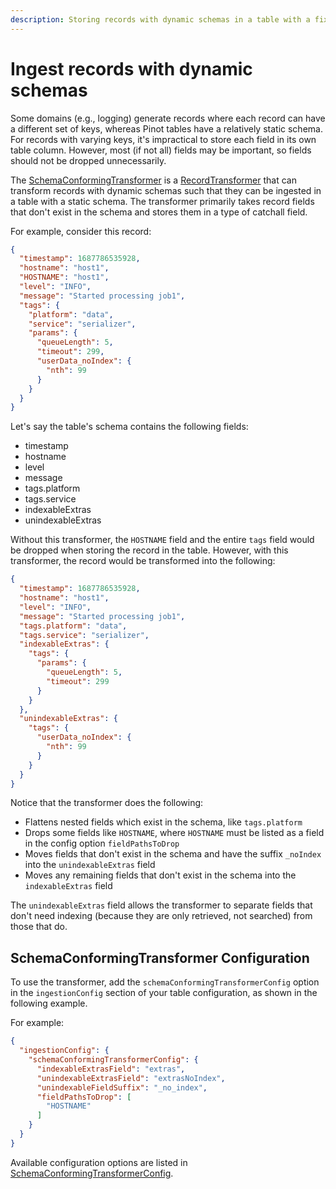 ```yaml
---
description: Storing records with dynamic schemas in a table with a fixed schema.
---
```


# Ingest records with dynamic schemas

Some domains (e.g., logging) generate records where each record can have a different set of keys, whereas Pinot tables have a relatively static schema. For records with varying keys, it's impractical to store each field in its own table column. However, most (if not all) fields may be important, so fields should not be dropped unnecessarily.

The [SchemaConformingTransformer](https://github.com/apache/pinot/blob/master/pinot-segment-local/src/main/java/org/apache/pinot/segment/local/recordtransformer/SchemaConformingTransformer.java) is a [RecordTransformer](https://github.com/apache/pinot/blob/master/pinot-segment-local/src/main/java/org/apache/pinot/segment/local/recordtransformer/RecordTransformer.java) that can transform records with dynamic schemas such that they can be ingested in a table with a static schema. The transformer primarily takes record fields that don't exist in the schema and stores them in a type of catchall field.

For example, consider this record:

```json
{
  "timestamp": 1687786535928,
  "hostname": "host1",
  "HOSTNAME": "host1",
  "level": "INFO",
  "message": "Started processing job1",
  "tags": {
    "platform": "data",
    "service": "serializer",
    "params": {
      "queueLength": 5,
      "timeout": 299,
      "userData_noIndex": {
        "nth": 99
      }
    }
  }
}
```

Let's say the table's schema contains the following fields:
* timestamp
* hostname
* level
* message
* tags.platform
* tags.service
* indexableExtras
* unindexableExtras

Without this transformer, the `HOSTNAME` field and the entire `tags` field would be dropped when storing the record in the table. However, with this transformer, the record would be transformed into the following:

```json
{
  "timestamp": 1687786535928,
  "hostname": "host1",
  "level": "INFO",
  "message": "Started processing job1",
  "tags.platform": "data",
  "tags.service": "serializer",
  "indexableExtras": {
    "tags": {
      "params": {
        "queueLength": 5,
        "timeout": 299
      }
    }
  },
  "unindexableExtras": {
    "tags": {
      "userData_noIndex": {
        "nth": 99
      }
    }
  }
}
```

Notice that the transformer does the following:
* Flattens nested fields which exist in the schema, like `tags.platform`
* Drops some fields like `HOSTNAME`, where `HOSTNAME` must be listed as a field in the config option `fieldPathsToDrop`
* Moves fields that don't exist in the schema and have the suffix `_noIndex` into the `unindexableExtras` field
* Moves any remaining fields that don't exist in the schema into the `indexableExtras` field

The `unindexableExtras` field allows the transformer to separate fields that don't need indexing (because they are only retrieved, not searched) from those that do.

## SchemaConformingTransformer Configuration

To use the transformer, add the `schemaConformingTransformerConfig` option in the `ingestionConfig` section of your table configuration, as shown in the following example.

For example:

```json
{
  "ingestionConfig": {
    "schemaConformingTransformerConfig": {
      "indexableExtrasField": "extras",
      "unindexableExtrasField": "extrasNoIndex",
      "unindexableFieldSuffix": "_no_index",
      "fieldPathsToDrop": [
        "HOSTNAME"
      ]
    }
  }
}
```

Available configuration options are listed in [SchemaConformingTransformerConfig](https://github.com/apache/pinot/blob/master/pinot-spi/src/main/java/org/apache/pinot/spi/config/table/ingestion/SchemaConformingTransformerConfig.java).
